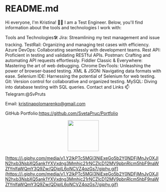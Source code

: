 # README.md
Hi everyone, I'm Kristina! ✌🏼 I am a Test Engineer. Below, you'll find information about the tools and technologies I work with:

Tools and Technologies🛠️
Jira: Streamlining my test management and issue tracking.
TestRail: Organizing and managing test cases with efficiency.
Azure DevOps: Collaborating seamlessly with development teams.
Rest API: Proficient in testing and validating RESTful APIs.
Postman: Crafting and automating API requests effortlessly.
Fiddler Classic & Everywhere: Mastering the art of web debugging.
Chrome DevTools: Unleashing the power of browser-based testing.
XML & JSON: Navigating data formats with ease.
Selenium IDE: Harnessing the potential of Selenium for web testing.
Git: Version control for collaborative and organized testing.
MySQL: Diving into database testing with SQL queries.
Contact and Links 📫
Telegram:@SvPruts

Email: kristinapolomarenko@gmail.com

GitHub Portfolio:https://github.com/SvetaPruc/Portfolio

<div id="header" align="center">
  <img src="[https://i.giphy.com/media/v1.Y2lkPTc5MGI3NjExeGo5b2Y0NDFjMnJvOXJlN2hxb3NsbXQ5ank1YXVxdng3Mmhic21rNCZlcD12MV9pbnRlcm5hbF9naWZfYnlfaWQmY3Q9Zw/QDjpIL6oNCVZ4qzGs7/giphy.gif]" width="100"/>
</div>

[https://i.giphy.com/media/v1.Y2lkPTc5MGI3NjExeGo5b2Y0NDFjMnJvOXJlN2hxb3NsbXQ5ank1YXVxdng3Mmhic21rNCZlcD12MV9pbnRlcm5hbF9naWZfYnlfaWQmY3Q9Zw/QDjpIL6oNCVZ4qzGs7/giphy.gif](https://i.giphy.com/media/v1.Y2lkPTc5MGI3NjExeGo5b2Y0NDFjMnJvOXJlN2hxb3NsbXQ5ank1YXVxdng3Mmhic21rNCZlcD12MV9pbnRlcm5hbF9naWZfYnlfaWQmY3Q9Zw/QDjpIL6oNCVZ4qzGs7/giphy.gif)

